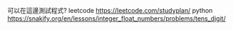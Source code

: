 可以在這邊測試程式?
leetcode
https://leetcode.com/studyplan/
python
https://snakify.org/en/lessons/integer_float_numbers/problems/tens_digit/